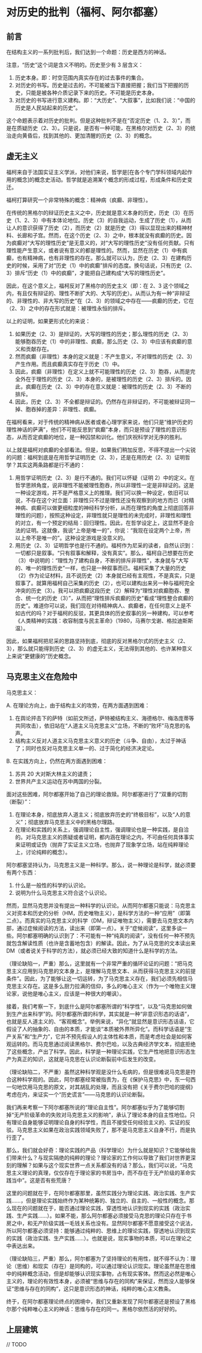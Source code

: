 # 对历史的批判（福柯、阿尔都塞）

## 前言

在结构主义的一系列批判后，我们达到一个命题：历史是西方的神话。

注意，“历史”这个词是含义不明的。历史至少有 3 层含义：

1. 历史本身。即：时空范围内真实存在的过去事件的集合。
2. 对历史的书写。历史是过去的，不可能被当下直接把握；我们当下把握的历史，只能是被各种介质记录下来的历史。不可能是历史本身。
3. 对历史的书写进行意义建构。即：“大历史”、“大叙事”，比如我们说：“中国的历史是人民站起来的历史”。

这个命题表示着对历史的批判。但是这种批判不是在“否定历史（1、2、3）”，而是在质疑历史（2、3）。只是说，是否有一种可能，在黑格尔对历史（2、3）的统治走向黄昏后，找到其他的、更加清醒的历史（2、3）的概念。

## 虚无主义

福柯来自于法国实证主义学派，对他们来说，哲学是[在各个专门学科领域内起作用的概念]的概念史活动。哲学就是追溯某个概念的形成过程，形成条件和历史变迁。

福柯打算研究一个非常特殊的概念：精神病（疯癫、非理性）。

在传统的黑格尔的辩证历史主义之中，历史就是意义本身的历史，历史（3）在历史（1、2、3）中有本体论地位。历史（3）的自我运动，生成了历史（1），从而让人的意识获得了历史（2），而历史（2）就是历史（3）得以显现出来的精神材料、长廊和子宫。然而，在这个历史（2、3）之中，根本就没有疯癫的历史。因为疯癫对“大写的理性历史”是无意义的，对“大写的理性历史”没有任何贡献。只有理性能产生意义，或者说有意义的都是理性的。然而，显然在历史（1）中有疯癫，也有精神病，也有非理性的存在。那么就可以认为，历史（2、3）在建构历史的时候，采用了对“历史（1）中的疯癫”排斥的态度。换句话说，只有历史（2、3）排斥“历史（1）中的疯癫”，才能把自己建构成“大写的理性历史”。

因此，在这个意义上，福柯反对了黑格尔的历史主义（即：在 2、3 这个领域之内，有且仅有辩证的、理性不断扩大的、大写的历史）。从而认为有一种“非辩证的、非理性的、非大写的历史”在（2、3）的领域之中存在——疯癫的历史，它在（2、3）之中的存在形式就是：被理性永恒的排斥。

以上的证明，如果更形式化的来说：

1. 如果历史（2、3）是辩证的，大写的理性的历史；那么理性的历史（2、3）能够胞吞历史（1）中的非理性、疯癫，那么历史（2、3）中应该有疯癫的意义和贡献存在。
2. 然而疯癫（非理性）本身的定义就是：不产生意义，不对理性的历史（2、3）产生作用。而且疯癫真实存在于历史（1）中。
3. 因此，疯癫（非理性）在定义上就不可能理性的历史（2、3）胞吞，从而是完全外在于理性的历史（2、3）本身的，是被理性的历史（2、3）排斥的。因此，疯癫在历史（2、3）中的存在意义就是：被理性的历史（2、3）不断的排斥。
4. 因此，历史（2、3）不全都是辩证的。仍然存在非辩证的，不可能被辩证同一掉、胞吞掉的差异：非理性、疯癫。

在福柯看来，对于传统的精神病从医者或者心理学家来说，他们只是“维护历史的理性神话的萨满”，他们不可能反思到“疯癫”本身，而只是预设了理性的意识形态，从而否定疯癫的地位，是一种囚禁和训化。他们庆祝科学对无序的胜利。

以上就是福柯对疯癫的全部看法。但是，如果我们稍加反思，不得不提出一个尖锐的问题：福柯到底是在用哲学证明历史（2、3），还是在用历史（2、3）证明哲学？其实这两条路都是行不通的：

1. 用哲学证明历史（2、3）是行不通的。我们可以怀疑（证明 2）中的定义。在哲学思辨角度，说非理性不能被理性胞吞，所以非理性一定是非辩证的。这是一种设定游戏，并不是严格意义上的推理。我们可以换一种设定，依旧可以说，不存在这个对立面：非理性只不过是理性还没有观察到的地方而已（对精神病、疯癫可以做更细粒度的神经科学分析，从而在理性的角度上彻底回答非理性的问题），按照这种设定，非理性就只是理性的未完成时，非理性和理性的对立，有一个预定的结局：回归理性。因此，在哲学设定上，这显然不是合法的证明。这就像，我说“上帝是唯一的”，你说：“我现在设定两个上帝，所以上帝不是唯一的”。这种设定游戏是没意义的。
2. 用历史（2、3）证明哲学也是行不通的。福柯作为尼采的读者，自然认识到：一切都只是叙事。“只有叙事和解释，没有真实”。那么，福柯自己想要在历史（3）中说明的：“理性为了建构自身，不断的排斥非理性”，本身就与“大写的、唯一的理性历史”一样，也只是一种叙事而已。福柯采集了大量的历史（2）作为论证材料，且不说历史（2）本身就已经有主观性，不是真实，只是叙事了。就算用福柯自己采集的历史（2），也可以建构出来另一种与福柯完全冲突的历史（3）。我可以把疯癫这段历史（2）解释为“理性对疯癫胞吞、整合、统一化的历史（3）”，从而把“理性排斥疯癫的历史”看成“理性整合疯癫的历史”。难道你可以说，我们现在对待精神病人、疯癫者，在任何意义上是不如古代的吗？对于福柯的反驳，其更具体的历史叙事的另一种建构，可以参考《人类精神的实践：收容制度与民主革命》（1980，马赛尔戈谢、格拉迪斯斯温）。

因此，如果福柯把尼采的思路坚持到底，彻底的反对黑格尔式的历史主义（2、3），那么就只能得到历史（2、3）的虚无主义，无法得到其他的、也许某种意义上来说“更健康的”历史概念。

## 马克思主义在危险中

马克思主义：

A. 在理论方向上，由于结构主义的攻势，在两方面遇到困难：

1. 在舆论抨击下的萨特（如前文所述，萨特被结构主义、海德格尔、梅洛庞蒂等共同攻击），依旧站在“人道主义马克思主义”立场，不断的“败坏”马克思的名声。
2. 结构主义反对人道主义马克思主义意义的历史（斗争、自由），太过于神话了；同时也反对马克思主义单一的、过于简化的经济决定论。

B. 在实践方向上，仍然在两方面遇到困难：

1. 苏共 20 大对斯大林主义的谴责；
2. 世界共产主义运动在苏中两国的分裂。

面对这些困难，阿尔都塞开始了自己的理论救赎。阿尔都塞进行了“双重的切割（断裂）”：

1. 在理论本身，彻底放弃人道主义；彻底放弃历史的“终极目标”，以及“人的意义”；彻底放弃马克思主义中的黑格尔理路。
2. 在理论和实践的关系上，强调理论自主性，强调理论也是一种实践，是自洽的。对马克思主义的质疑或者证明，都内涵在理论之内，不可由任何具体事实来证明或证伪（抛弃了实证主义立场，也抛弃了现象学立场，站在纯粹理论上，讨论纯粹的概念）。

阿尔都塞坚持认为，马克思主义是一种科学。那么，说一种理论是科学，就必须要有两个东西：

1. 什么是一般性的科学的认识论。
2. 说明为什么马克思主义符合这个认识论。

然而，显然马克思并没有提出一种科学的认识论。从而阿尔都塞只能说：马克思主义对资本和历史的分析（HM，历史唯物主义），是科学方法的一种“应用”（即第二点）。而真实的马克思主义的科学（DM，辩证唯物主义），需要去马克思文本内部，通过症候阅读的方法，读出来（即第一点）。关于“症候阅读”，这里多谈一些。阿尔都塞明确的认识到了：不可能有一种“纯真的阅读”，没有任何一种不预先就包含解读性质（也许是含蓄地包含）的解读。因此，为了从马克思的文本读出来 DM（或者说关于科学的方法），就必须已经大致的知道什么是科学的方法。

（理论缺陷一，严重）那么，这里就有一个非常严重的循环论证的问题：“把马克思主义应用到马克思的文本身上，是理解马克思文本、从而获得马克思主义的前提条件”。因此，为了能够让这一切运转，为了马克思主义存在，我们必须先相信马克思主义存在。这是多么厨力拉满的信仰，多么的唯心主义（作为一个唯物主义理论家，说他是唯心主义，应该是一种很大的嘲讽）。

接着，我们考察一下，到底什么是阿尔都塞所谓的“科学性”，以及“马克思如何做到生产出来科学”的。阿尔都塞所谓的科学，其实就是一种“非意识形态的话语”，也就是反人道主义的、“客观概念”。举例来说，“异化”就显然是意识形态话语，它假设了人的抽象的、自由的本质，才能谈“本质被外界所异化”。而科学话语是“生产关系”和“生产力”，它并不预先假设人的主体性和本质，而是考虑社会是如何客观运转的。而马克思通过阅读黑格尔、费尔巴哈，以及古典经济学文本，彻底拒绝了这些概念，产出了科学。因此，科学是一种理论实践，它生产性地把意识形态生产为真正的知识，这就是马克思在认识论断裂前中后发生的改变。

（理论缺陷二，不严重）虽然这种科学观是没什么毛病的，但是很难说马克思是符合这种科学观的。因此，阿尔都塞经常被指责为，在《保护马克思》中，东一句西一句地饮用马克思的原文，对其胡乱的处理，而且没有把《关于费尔巴哈的提纲》考虑在内，来证实一个“历史谎言”——马克思的认识论断裂。

我们再来考察一下阿尔都塞所说的“理论自主性”。阿尔都塞似乎为了能够切割掉“无产阶级革命的失败对马克思主义的影响”，承认了理论本身的自主性地位。只有理论自身能够证明理论自身的科学性，而且不接受任何经验主义的、实证的反驳。马克思主义如果在政治实践领域失败了，那不是马克思主义自身不行，而是执行歪了。

那么，我们就会好奇：理论实践的产品（科学理论）为什么就是知识？它能够给我们带来什么？与现实隔绝的纯粹的理论？理论家的工作何以导致了我们对世界更深刻的理解？如果与这个现实世界一点关系都没有的话？那么，我们可以说，“马克思主义理论的真理，仅仅存在于理论家的书房当中，而不存在于无产阶级的革命实践当中”。这是否有些荒唐？

这里的问题就在于，在阿尔都塞那里，虽然实践分为理论实践、政治实践、生产实践……，但是理论实践始终作为某种统筹的、独立的、自主的、一般性的概念。那么现在的问题就在于，能否通过理论实践，穿透性地认识到现实的实践（政治实践、生产实践……）。如果不能，那么阿尔都塞必须接受马克思的理论只存在于书房之中，和无产阶级实践一毛钱关系也没有。显然阿尔都塞不愿意接受这个说法，所以阿尔都塞必须坚持：能够通过纯粹的、思维上的理论实践，穿透地认识到现实的实践（政治实践、生产实践……）。也就是说，现实事物的本质，可以在理论之中表达出来。

（理论缺陷三，严重）那么，阿尔都塞为了坚持理论的有用性，就不得不认为：理论（思维）和现实（存在）是同构的，可以通过理论认识现实。理论虽然是在思维中的纯粹概念活动，但是却能够认识现实事物，占有现实客体。然而这必然是唯心主义的，理论的有效性本身，必须被“思维与存在的同构”来保证，然而没人能够保证“思维与存在的同构”，这只是意识形态的神话，纯粹的唯心主义教条。

终于，在阿尔都塞理论终点的困境中，我们又重新发现了阿尔都塞还是预设了黑格尔那个纯粹唯心主义的神话：思维与存在的同一。黑格尔依然活的好好的。

## 上层建筑

// TODO

